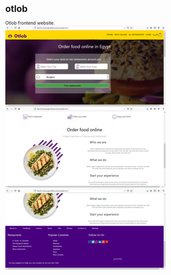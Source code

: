 # otlob
Otlob frontend website.
![](./screenshotsOtlob/1.png)
![](./screenshotsOtlob/2.png)
![](./screenshotsOtlob/3.jpeg)

